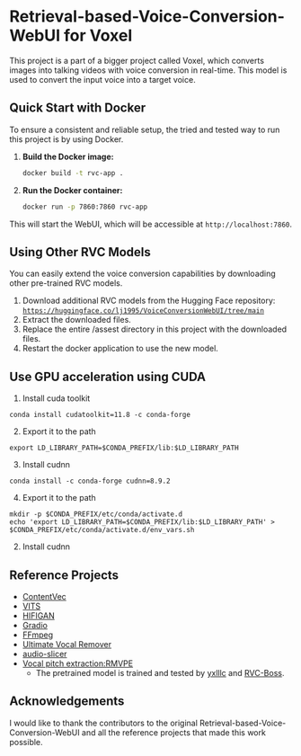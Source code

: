 # Retrieval-based-Voice-Conversion-WebUI for Voxel

This project is a part of a bigger project called Voxel, which converts images into talking videos with voice conversion in real-time. This model is used to convert the input voice into a target voice.

## Quick Start with Docker

To ensure a consistent and reliable setup, the tried and tested way to run this project is by using Docker.

1.  **Build the Docker image:**

    ```bash
    docker build -t rvc-app .
    ```

2.  **Run the Docker container:**

    ```bash
    docker run -p 7860:7860 rvc-app
    ```

This will start the WebUI, which will be accessible at `http://localhost:7860`.

## Using Other RVC Models

You can easily extend the voice conversion capabilities by downloading other pre-trained RVC models.

1.  Download additional RVC models from the Hugging Face repository: [`https://huggingface.co/lj1995/VoiceConversionWebUI/tree/main`](https://huggingface.co/lj1995/VoiceConversionWebUI/tree/main)
2.  Extract the downloaded files.
3.  Replace the entire /assest directory in this project with the downloaded files.
5.  Restart the docker application to use the new model.

## Use GPU acceleration using CUDA
1. Install cuda toolkit
```
conda install cudatoolkit=11.8 -c conda-forge
```

2. Export it to the path
```
export LD_LIBRARY_PATH=$CONDA_PREFIX/lib:$LD_LIBRARY_PATH
```

3. Install cudnn
```
conda install -c conda-forge cudnn=8.9.2
```

4. Export it to the path
```
mkdir -p $CONDA_PREFIX/etc/conda/activate.d
echo 'export LD_LIBRARY_PATH=$CONDA_PREFIX/lib:$LD_LIBRARY_PATH' > $CONDA_PREFIX/etc/conda/activate.d/env_vars.sh
```


2. Install cudnn


## Reference Projects

*   [ContentVec](https://github.com/auspicious3000/contentvec/)
*   [VITS](https://github.com/jaywalnut310/vits)
*   [HIFIGAN](https://github.com/jik876/hifi-gan)
*   [Gradio](https://github.com/gradio-app/gradio)
*   [FFmpeg](https://github.com/FFmpeg/FFmpeg)
*   [Ultimate Vocal Remover](https://github.com/Anjok07/ultimatevocalremovergui)
*   [audio-slicer](https://github.com/openvpi/audio-slicer)
*   [Vocal pitch extraction:RMVPE](https://github.com/Dream-High/RMVPE)
    *   The pretrained model is trained and tested by [yxlllc](https://github.com/yxlllc/RMVPE) and [RVC-Boss](https://github.com/RVC-Boss).

## Acknowledgements

I would like to thank the contributors to the original Retrieval-based-Voice-Conversion-WebUI and all the reference projects that made this work possible.